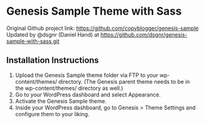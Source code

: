 # Genesis Sample Theme with Sass

Original Github project link: https://github.com/copyblogger/genesis-sample
Updated by @dsgnr (Daniel Hand) at https://github.com/dsgnr/genesis-sample-with-sass.git

## Installation Instructions

1. Upload the Genesis Sample theme folder via FTP to your wp-content/themes/ directory. (The Genesis parent theme needs to be in the wp-content/themes/ directory as well.)
2. Go to your WordPress dashboard and select Appearance.
3. Activate the Genesis Sample theme.
4. Inside your WordPress dashboard, go to Genesis > Theme Settings and configure them to your liking.

